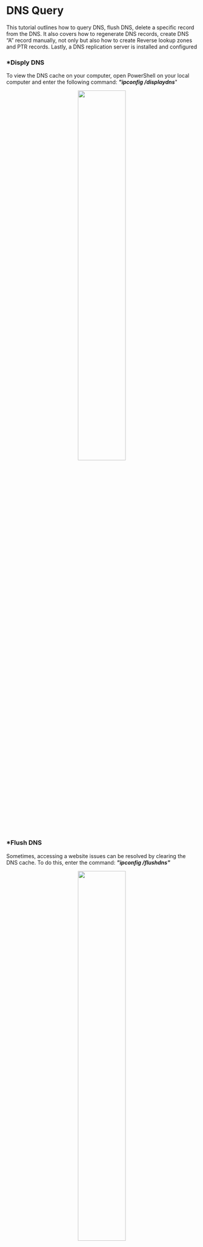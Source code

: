 <h1>DNS Query</h1>
<p1> This tutorial outlines how to query DNS, flush DNS, delete a specific record from the DNS. It also covers how to regenerate DNS records, create DNS “A” record manually, not only but also how to create Reverse lookup zones and PTR records. Lastly, a DNS replication server is installed and configured</p1>

<h3>*Disply DNS</h3>
<p>To view the DNS cache on your computer, open PowerShell on your local computer and enter the following command: <b><I>"ipconfig /displaydns</I></b>"</p>
<p align="center"><img src="https://i.imgur.com/uiBKyqh.png" height="50%" width="50%"/>

<h3>*Flush DNS</h3>
<p> Sometimes, accessing a website issues can be resolved by clearing the DNS cache. To do this, enter the command: <b><I>"ipconfig /flushdns"</I></b></p>
<p align="center"><img src="https://i.imgur.com/Jtg244p.png" height="50%" width="50%"/>

<h3>*How to clear a specific record from the cache using PowerShell</h3>
<p>1. Using command prompt <b><i>“Get-DnsServerResourceRecord -ZoneName “Adeniyi.com”</i></b> on the server to pull the resource records. </p>
<p align="center"><img src="https://i.imgur.com/nxvBOAB.png" height="50%" width="50%"/>

<p>2. For this purpose, I will be deleting the “Zino” record. Using the command prompt <b> <i>“Remove-DnsServerResourceRecord -ZoneName “adeniyi.com” -RRType “A” -Name “Zino” -RecordData “192.168.10.218”</i></b><p>
<p align="center"><img src="https://i.imgur.com/en9NinL.png" height="50%" width="50%"/>

<p>3. Using  <b><i>“Get-DnsServerResourceRecord -ZoneName “Adeniyi.com”</i></b> command to view the resource record again to confirm</p>
<p align="center"><img src="https://i.imgur.com/L1ZOOyL.png" height="50%" width="50%"/>
  
<p>4. In addition, I also used the <b><i>"Nslookup Zino"</i></b> Command to check the record we removed from the DNS server</p>
<p align="center"><img src="https://i.imgur.com/AwkaC6j.png" height="50%" width="50%"/>

<br>
<br>

<h1>DNS Records</h1>
<h3>*Re-generate DNS record</h3>

<p>1. On the Server open “DNS Manager”, delete Windows 10 Client machine DNS record </p>
<p align="center"><img src="https://i.imgur.com/vt1dmYb.png" height="50%" width="50%"/>
<p align="center"><img src="https://i.imgur.com/HSUNOh1.png" height="50%" width="50%"/>
<p align="center"><img src="https://i.imgur.com/odSkXmI.png" height="50%" width="50%"/>
<p align="center"><img src="https://i.imgur.com/qWd0lqQ.png" height="50%" width="50%"/>

<p>2. 2.Return to the “Windows 10” machine On the command prompt, type <b><i>"ipconfig /registerdns"</i> </b></p>
<p align="center"><img src="https://i.imgur.com/NFieBcE.png" height="50%" width="50%"/>

<p>3. To confirm Windows 10 dns has been registered. go to the “SERVER” machine. On the “DNS Manager”, right click in the open white area and select “Refresh”. If the record does not show up, wait a few minutes and refresh again.</p>
<p align="center"><img src="https://i.imgur.com/4FsfXuZ.png" height="50%" width="50%"/>

<br>
<br>

<h3>*Create DNS “A” record manually </h3>

<p>1. 1.On “DNS manager”, right click the white area and select “New Host (A or AAAA)”.Hostname: Printer1, IP: 192.168.10.210</p>
<p align="center"><img src="https://i.imgur.com/F93Bg6b.png" height="50%" width="50%"/>
<p align="center"><img src="https://i.imgur.com/GT8AXzc.png" height="50%" width="50%"/>
<p align="center"><img src="https://i.imgur.com/EA3jDYX.png" height="50%" width="50%"/>

<p>2. On the Command Prompt of the client VM, ping the hostname Printer1 </p>
<p align="center"><img src="https://i.imgur.com/DderyNV.png" height="50%" width="50%"/>

<h4> Note: You can also use the nslookup tool to query DNS and obtain the mapping between a domain name and its IP address</h4>
<br>
<br>

<h3>*Reverse lookup zones and PTR records</h3>
<p>1. To create a Reverse lookup zones and PTR records; While on the DNS manager page, expand your ADDS-Server, right click on Reverse lookup zones folder from the dropdown and click on new zone.</p>
<p align="center"><img src="https://i.imgur.com/uJielaP.png" height="50%" width="50%"/>

<p>2. </p>



<p align="center"><img src="" height="50%" width="50%"/>

